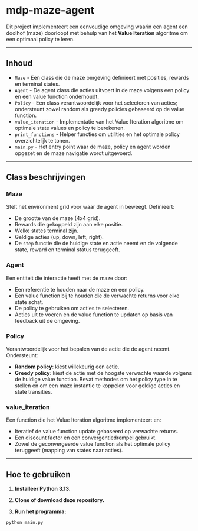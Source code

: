 # mdp-maze-agent
Dit project implementeert een eenvoudige omgeving waarin een agent een doolhof (maze) doorloopt met behulp van het **Value Iteration** algoritme om een optimaal policy te leren.

---

## Inhoud

- `Maze` - Een class die de maze omgeving definieert met posities, rewards en terminal states.
- `Agent` - De agent class die acties uitvoert in de maze volgens een policy en een value function onderhoudt.
- `Policy` - Een class verantwoordelijk voor het selecteren van acties; ondersteunt zowel random als greedy policies gebaseerd op de value function.
- `value_iteration` - Implementatie van het Value Iteration algoritme om optimale state values en policy te berekenen.
- `print_functions` - Helper functies om utilities en het optimale policy overzichtelijk te tonen.
- `main.py` - Het entry point waar de maze, policy en agent worden opgezet en de maze navigatie wordt uitgevoerd.

---

## Class beschrijvingen

### Maze
Stelt het environment grid voor waar de agent in beweegt. Definieert:
- De grootte van de maze (4x4 grid).
- Rewards die gekoppeld zijn aan elke positie.
- Welke states terminal zijn.
- Geldige acties (up, down, left, right).
- De `step` functie die de huidige state en actie neemt en de volgende state, reward en terminal status teruggeeft.

### Agent
Een entiteit die interactie heeft met de maze door:
- Een referentie te houden naar de maze en een policy.
- Een value function bij te houden die de verwachte returns voor elke state schat.
- De policy te gebruiken om acties te selecteren.
- Acties uit te voeren en de value function te updaten op basis van feedback uit de omgeving.

### Policy
Verantwoordelijk voor het bepalen van de actie die de agent neemt. Ondersteunt:
- **Random policy**: kiest willekeurig een actie.
- **Greedy policy**: kiest de actie met de hoogste verwachte waarde volgens de huidige value function.
Bevat methodes om het policy type in te stellen en om een maze instantie te koppelen voor geldige acties en state transities.

### value_iteration
Een function die het Value Iteration algoritme implementeert en:
- Iteratief de value function update gebaseerd op verwachte returns.
- Een discount factor en een convergentiedrempel gebruikt.
- Zowel de geconvergeerde value function als het optimale policy teruggeeft (mapping van states naar acties).

---

## Hoe te gebruiken

1. **Installeer Python 3.13.**

2. **Clone of download deze repository.**

3. **Run het programma:**

```bash
python main.py
